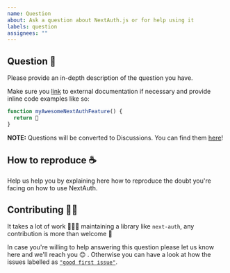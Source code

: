 ```yaml
---
name: Question
about: Ask a question about NextAuth.js or for help using it
labels: question
assignees: ""
---
```


## Question 💬

Please provide an in-depth description of the question you have.

Make sure you [link]() to external documentation if necessary and provide inline code examples like so:

```js
function myAwesomeNextAuthFeature() {
  return 💚
}
```

**NOTE:** Questions will be converted to Discussions. You can find them [here](https://github.com/nextauthjs/next-auth/discussions)!

## How to reproduce ☕️

Help us help you by explaining here how to reproduce the doubt you're facing on how to use NextAuth.

## Contributing 🙌🏽

It takes a lot of work 🏋🏻‍♀️ maintaining a library like `next-auth`, any contribution is more than welcome 💚

In case you're willing to help answering this question please let us know here and we'll reach you 😊 . Otherwise you can have a look at how the issues labelled as [`"good first issue"`](https://github.com/nextauthjs/next-auth/issues?q=is%3Aissue+is%3Aopen+label%3A%22good+first+issue%22).
